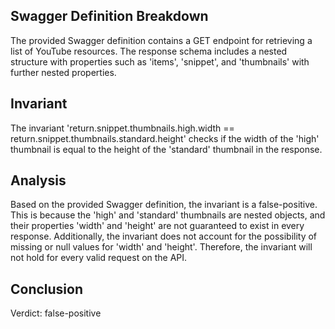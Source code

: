 ## Swagger Definition Breakdown

The provided Swagger definition contains a GET endpoint for retrieving a list of YouTube resources. The response schema includes a nested structure with properties such as 'items', 'snippet', and 'thumbnails' with further nested properties.

## Invariant

The invariant 'return.snippet.thumbnails.high.width == return.snippet.thumbnails.standard.height' checks if the width of the 'high' thumbnail is equal to the height of the 'standard' thumbnail in the response.

## Analysis

Based on the provided Swagger definition, the invariant is a false-positive. This is because the 'high' and 'standard' thumbnails are nested objects, and their properties 'width' and 'height' are not guaranteed to exist in every response. Additionally, the invariant does not account for the possibility of missing or null values for 'width' and 'height'. Therefore, the invariant will not hold for every valid request on the API.

## Conclusion

Verdict: false-positive

